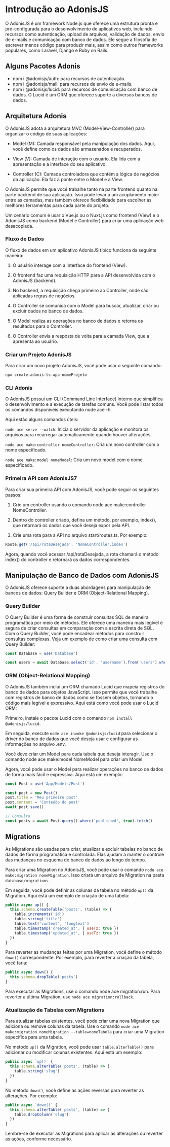 # Introdução ao AdonisJS

O AdonisJS é um framework Node.js que oferece uma estrutura pronta e pré-configurada para o desenvolvimento de aplicativos web, incluindo recursos como autenticação, upload de arquivos, validação de dados, envio de e-mails e comunicação com banco de dados. Ele segue a filosofia de escrever menos código para produzir mais, assim como outros frameworks populares, como Laravel, Django e Ruby on Rails.

## Alguns Pacotes Adonis

- npm i @adonisjs/auth: para recursos de autenticação.
- npm i @adonisjs/mail: para recursos de envio de e-mails.
- npm i @adonisjs/lucid: para recursos de comunicação com banco de dados. O Lucid é um ORM que oferece suporte a diversos bancos de dados.

## Arquitetura Adonis

O AdonisJS adota a arquitetura MVC (Model-View-Controller) para organizar o código de suas aplicações:

- Model (M): Camada responsável pela manipulação dos dados. Aqui, você define como os dados são armazenados e recuperados.

- View (V): Camada de interação com o usuário. Ela lida com a apresentação e a interface do seu aplicativo.

- Controller (C): Camada controladora que contém a lógica de negócios da aplicação. Ela faz a ponte entre o Model e a View.

O AdonisJS permite que você trabalhe tanto na parte frontend quanto na parte backend de sua aplicação. Isso pode levar a um acoplamento maior entre as camadas, mas também oferece flexibilidade para escolher as melhores ferramentas para cada parte do projeto.

Um cenário comum é usar o Vue.js ou o Nuxt.js como frontend (View) e o AdonisJS como backend (Model e Controller) para criar uma aplicação web desacoplada.

### Fluxo de Dados

O fluxo de dados em um aplicativo AdonisJS típico funciona da seguinte maneira:

1. O usuário interage com a interface do frontend (View).

2. O frontend faz uma requisição HTTP para a API desenvolvida com o AdonisJS (backend).
3. No backend, a requisição chega primeiro ao Controller, onde são aplicadas regras de negócios.

4. O Controller se comunica com o Model para buscar, atualizar, criar ou excluir dados no banco de dados.

5. O Model realiza as operações no banco de dados e retorna os resultados para o Controller.

6. O Controller envia a resposta de volta para a camada View, que a apresenta ao usuário.

### Criar um Projeto AdonisJS

Para criar um novo projeto AdonisJS, você pode usar o seguinte comando:

```bash
npx create-adonis-ts-app nomeProjeto
```

### CLI Adonis

O AdonisJS possui um CLI (Command Line Interface) interno que simplifica o desenvolvimento e a execução de tarefas comuns. Você pode listar todos os comandos disponíveis executando node ace -h.

Aqui estão alguns comandos úteis:

`node ace serve --watch`: Inicia o servidor da aplicação e monitora os arquivos para recarregar automaticamente quando houver alterações.

`node ace make:controller nomeController`: Cria um novo controller com o nome especificado.

`node ace make:model nomeModel`: Cria um novo model com o nome especificado.

### Primeira API com AdonisJS7

Para criar sua primeira API com AdonisJS, você pode seguir os seguintes passos:

1. Crie um controller usando o comando node ace make:controller NomeController.

2. Dentro do controller criado, defina um método, por exemplo, index(), que retornará os dados que você deseja expor pela API.

3. Crie uma rota para a API no arquivo start/routes.ts. Por exemplo:

```javascript
Route.get('/api/rotaDesejada', 'NomeController.index')
```

Agora, quando você acessar /api/rotaDesejada, a rota chamará o método index() do controller e retornará os dados correspondentes.

## Manipulação de Banco de Dados com AdonisJS

O AdonisJS oferece suporte a duas abordagens para manipulação de bancos de dados: Query Builder e ORM (Object-Relational Mapping).

### Query Builder

O Query Builder é uma forma de construir consultas SQL de maneira programática por meio de métodos. Ele oferece uma maneira mais legível e segura de criar consultas em comparação com a escrita direta de SQL. Com o Query Builder, você pode encadear métodos para construir consultas complexas. Veja um exemplo de como criar uma consulta com Query Builder:

```javascript
const Database = use('Database')

const users = await Database.select('id', 'username').from('users').where('active', true)
```

### ORM (Object-Relational Mapping)

O AdonisJS também inclui um ORM chamado Lucid que mapeia registros do banco de dados para objetos JavaScript. Isso permite que você trabalhe com registros de banco de dados como se fossem objetos, tornando o código mais legível e expressivo. Aqui está como você pode usar o Lucid ORM:

Primeiro, instale o pacote Lucid com o comando `npm install @adonisjs/lucid`.

Em seguida, execute `node ace invoke @adonisjs/lucid` para selecionar o driver do banco de dados que você deseja usar e configurar as informações no arquivo .env.

Você deve criar um Model para cada tabela que deseja interagir. Use o comando node ace make:model NomeModel para criar um Model.

Agora, você pode usar o Model para realizar operações no banco de dados de forma mais fácil e expressiva. Aqui está um exemplo:

``` javascript
const Post = use('App/Models/Post')

const post = new Post()
post.title = 'Meu primeiro post'
post.content = 'Conteúdo do post'
await post.save()

// Consulta
const posts = await Post.query().where('published', true).fetch()

```

## Migrations

As Migrations são usadas para criar, atualizar e excluir tabelas no banco de dados de forma programática e controlada. Elas ajudam a manter o controle das mudanças no esquema do banco de dados ao longo do tempo.

Para criar uma Migration no AdonisJS, você pode usar o comando `node ace make:migration nomeMigration`. Isso criará um arquivo de Migration na pasta `database/migrations`.

Em seguida, você pode definir as colunas da tabela no método `up()` da Migration. Aqui está um exemplo de criação de uma tabela:

```javascript
public async up() {
  this.schema.createTable('posts', (table) => {
    table.increments('id')
    table.string('title')
    table.text('content', 'longtext')
    table.timestamp('created_at', { useTz: true })
    table.timestamp('updated_at', { useTz: true })
  })
}
```

Para reverter as mudanças feitas por uma Migration, você define o método `down()` correspondente. Por exemplo, para reverter a criação da tabela, você faria:

```javascript
public async down() {
  this.schema.dropTable('posts')
}
```

Para executar as Migrations, use o comando node ace migration:run. Para reverter a última Migration, use `node ace migration:rollback`.

### Atualização de Tabelas com Migrations

Para atualizar tabelas existentes, você pode criar uma nova Migration que adiciona ou remove colunas da tabela. Use o comando `node ace make:migration nomeMigration --table=nomeTabela` para criar uma Migration específica para uma tabela.

No método `up()` da Migration, você pode usar `table.alterTable()` para adicionar ou modificar colunas existentes. Aqui está um exemplo:

```javascript
public async `up()` {
  this.schema.alterTable('posts', (table) => {
    table.string('slug')
  })
}
```

No método `down()`, você define as ações reversas para reverter as alterações. Por exemplo:

```javascript
public async `down()` {
  this.schema.alterTable('posts', (table) => {
    table.dropColumn('slug')
  })
}
```

Lembre-se de executar as Migrations para aplicar as alterações ou reverter as ações, conforme necessário.
